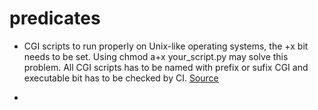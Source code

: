 # predicates

- CGI scripts to run properly on Unix-like operating systems, the +x bit needs to be set. Using chmod a+x your_script.py may solve this problem. All CGI scripts has to be named with prefix or sufix CGI and executable bit has to be checked by CI. [Source](https://docs.python.org/2/howto/webservers.html)

- 
